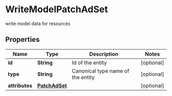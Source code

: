 

# WriteModelPatchAdSet

write model data for resources

## Properties

| Name | Type | Description | Notes |
|------------ | ------------- | ------------- | -------------|
|**id** | **String** | Id of the entity |  [optional] |
|**type** | **String** | Canonical type name of the entity |  [optional] |
|**attributes** | [**PatchAdSet**](PatchAdSet.md) |  |  [optional] |



